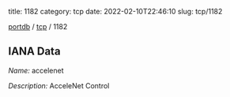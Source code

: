 title: 1182
category: tcp
date: 2022-02-10T22:46:10
slug: tcp/1182

[portdb](/) / [tcp](/category/tcp.html) / 1182


## IANA Data

_Name:_ accelenet

_Description:_ AcceleNet Control

